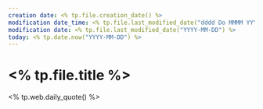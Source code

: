 ```yaml
---
creation date: <% tp.file.creation_date() %>
modification date_time: <% tp.file.last_modified_date("dddd Do MMMM YYYY HH:mm:ss") %>
modification date: <% tp.file.last_modified_date("YYYY-MM-DD") %>
today: <% tp.date.now("YYYY-MM-DD") %>
---
```



# <% tp.file.title %>

<% tp.web.daily_quote() %>
